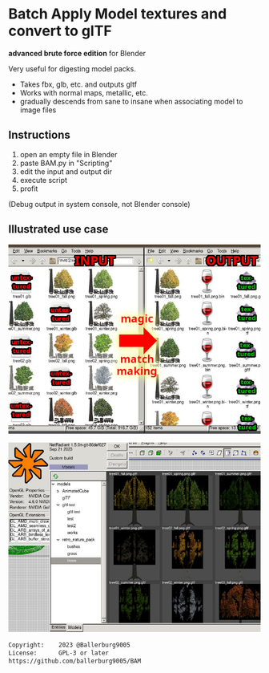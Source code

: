 
# Batch Apply Model textures and convert to glTF
**advanced brute force edition** for Blender


Very useful for digesting model packs.

* Takes fbx, glb, etc. and outputs gltf
* Works with normal maps, metallic, etc.
* gradually descends from sane to insane when associating model to image files

## Instructions
1. open an empty file in Blender
2. paste BAM.py in "Scripting"
3. edit the input and output dir
4. execute script
5. profit


(Debug output in system console, not Blender console)

## Illustrated use case

[![bam1](bam1.jpg)](#) 


[![bam2](bam2.jpg)](#)

```
Copyright:    2023 @Ballerburg9005 
License:      GPL-3 or later
https://github.com/ballerburg9005/BAM
```
